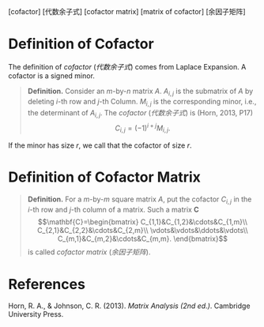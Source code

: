 [cofactor] [代数余子式] [cofactor matrix] [matrix of cofactor] [余因子矩阵]

# Definition of Cofactor

The definition of *cofactor* (*代数余子式*) comes from Laplace Expansion. A cofactor is a signed minor.

> **Definition.** Consider an $m$-by-$n$ matrix $A$. $A_{i,j}$ is the submatrix of $A$ by deleting $i$-th row and $j$-th Column. $M_{i,j}$ is the corresponding minor, i.e., the determinant of $A_{i,j}$. The *cofactor* (*代数余子式*) is (Horn, 2013, P17)
> $$C_{i,j}=(-1)^{i+j}M_{i,j}.$$

If the minor has size $r$, we call that the cofactor of size $r$.

# Definition of Cofactor Matrix

> **Definition.** For a $m$-by-$m$ square matrix $A$, put the cofactor $C_{i,j}$ in the $i$-th row and $j$-th column of a matrix. Such a matrix $\mathbf{C}$
> $$\mathbf{C}=\begin{bmatrix}
   C_{1,1}&C_{1,2}&\cdots&C_{1,m}\\
   C_{2,1}&C_{2,2}&\cdots&C_{2,m}\\
   \vdots&\vdots&\ddots&\vdots\\
   C_{m,1}&C_{m,2}&\cdots&C_{m,m}.
\end{bmatrix}$$
> is called *cofactor matrix* (*余因子矩阵*).

# References

Horn, R. A., & Johnson, C. R. (2013). *Matrix Analysis (2nd ed.)*. Cambridge University Press.